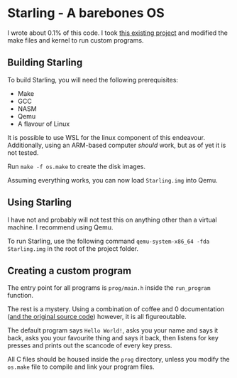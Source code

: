 # Starling - A barebones OS

I wrote about 0.1% of this code. I took [this existing project](https://github.com/vladcc/Tetris-OS) and modified the make files and kernel to run custom programs.

## Building Starling

To build Starling, you will need the following prerequisites:

- Make
- GCC
- NASM
- Qemu
- A flavour of Linux

It is possible to use WSL for the linux component of this endeavour. Additionally, using an ARM-based computer *should* work, but as of yet it is not tested.

Run `make -f os.make` to create the disk images.

Assuming everything works, you can now load `Starling.img` into Qemu.

## Using Starling

I have not and probably will not test this on anything other than a virtual machine. I recommend using Qemu.

To run Starling, use the following command `qemu-system-x86_64 -fda Starling.img` in the root of the project folder. 

## Creating a custom program

The entry point for all programs is `prog/main.h` inside the `run_program` function.

The rest is a mystery. Using a combination of coffee and 0 documentation ([and the original source code](https://github.com/vladcc/Tetris-OS)) however, it is all figureoutable.

The default program says `Hello World!`, asks you your name and says it back, asks you your favourite thing and says it back, then listens for key presses and prints out the scancode of every key press.

All C files should be housed inside the `prog` directory, unless you modify the `os.make` file to compile and link your program files.
